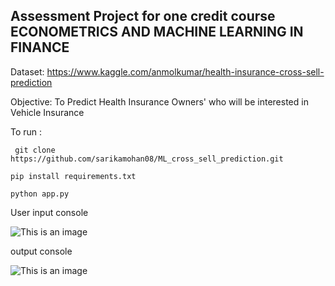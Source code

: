 ## Assessment Project for one credit course ECONOMETRICS AND MACHINE LEARNING IN FINANCE

Dataset: https://www.kaggle.com/anmolkumar/health-insurance-cross-sell-prediction


Objective:
    To Predict Health Insurance Owners' who will be interested in Vehicle Insurance



To run :
```
 git clone https://github.com/sarikamohan08/ML_cross_sell_prediction.git
```
```
pip install requirements.txt

```
```
python app.py

```
User input console 

![This is an image](https://github.com/sarikamohan08/ML_cross_sell_prediction/blob/606d0d7028594bdfaa3cd438b15d87e3964ebb3a/Capture1%20.PNG)


output console


![This is an image](https://github.com/sarikamohan08/ML_cross_sell_prediction/blob/606d0d7028594bdfaa3cd438b15d87e3964ebb3a/Capture%202%20.PNG)

